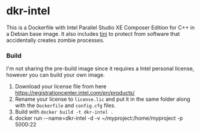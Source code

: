 # dkr-intel
This is a Dockerfile with Intel Parallel Studio XE Composer Edition for C++ in a Debian base image. It also includes [tini](https://github.com/krallin/tini/) to protect from software that accidentally creates zombie processes.

### Build
I'm not sharing the pre-build image since it requires a Intel personal license, however you can build your own image.
1. Download your license file from here https://registrationcenter.intel.com/en/products/
2. Rename your license to `license.lic` and put it in the same folder along with the `Dockerfile` and  `config.cfg` files.
3. Build with `docker build -t dkr-intel .`
4. docker run --name=dkr-intel -d -v ~/myproject:/home/myproject -p 5000:22
